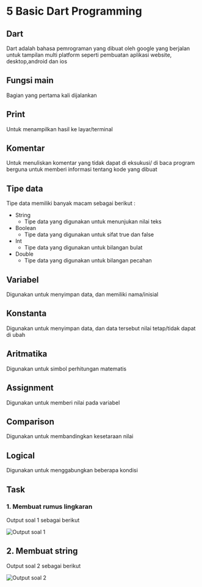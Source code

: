 # 5 Basic Dart Programming

## Dart
Dart adalah bahasa pemrograman yang dibuat oleh google yang berjalan untuk tampilan multi platform seperti pembuatan aplikasi website, desktop,android dan ios
## Fungsi main
Bagian yang pertama kali dijalankan
## Print
Untuk menampilkan hasil ke layar/terminal
## Komentar
Untuk menuliskan komentar yang tidak dapat di eksukusi/ di baca program berguna untuk memberi informasi tentang kode yang dibuat
## Tipe data
Tipe data memiliki banyak macam sebagai berikut :
* String
    + Tipe data yang digunakan untuk menunjukan nilai teks
* Boolean
    + Tipe data yang digunakan untuk sifat true dan false
* Int
    + Tipe data yang digunakan untuk bilangan bulat
* Double
    + Tipe data yang digunakan untuk bilangan pecahan
## Variabel
Digunakan untuk menyimpan data, dan memiliki nama/inisial
## Konstanta
Digunakan untuk menyimpan data, dan data tersebut nilai tetap/tidak dapat di ubah
## Aritmatika
Digunakan untuk simbol perhitungan matematis
## Assignment
Digunakan untuk memberi nilai pada variabel
## Comparison
Digunakan untuk membandingkan kesetaraan nilai
## Logical
Digunakan untuk menggabungkan beberapa kondisi

## Task
### 1. Membuat rumus lingkaran
Output soal 1 sebagai berikut

![Output soal 1](https://user-images.githubusercontent.com/59384629/155259237-ecae886e-33d4-424e-82bc-dfe1db6bd927.png)

## 2. Membuat string
Output soal 2 sebagai berikut

![Output soal 2](https://user-images.githubusercontent.com/59384629/155259307-0c53eb62-f926-48ff-b0ee-17ec9660818a.png)
